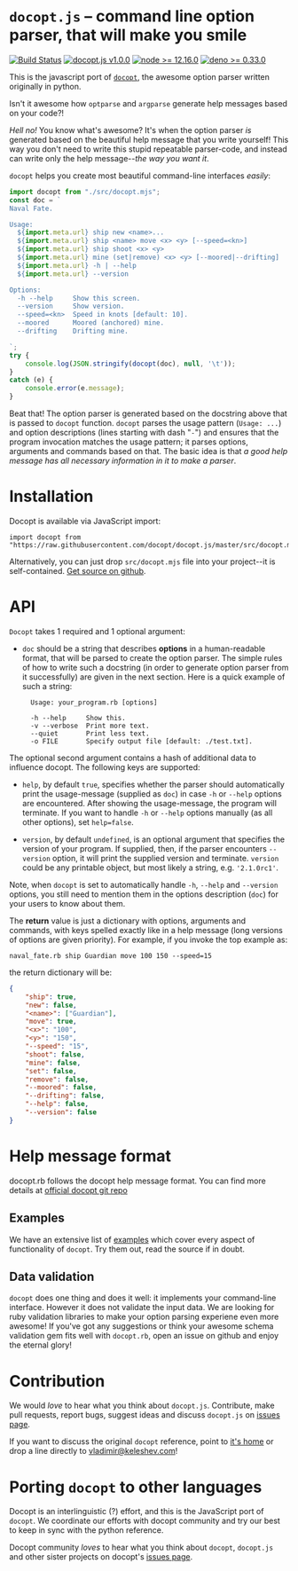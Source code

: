 `docopt.js` – command line option parser, that will make you smile
===============================================================================
[![Build Status](https://travis-ci.org/Eyal-Shalev/docopt.js.svg?branch=master)](https://travis-ci.org/Eyal-Shalev/docopt.js)
[![docopt.js v1.0.0](https://img.shields.io/badge/docopt.js-1.0.0-blueviolet)](https://github.com/Eyal-Shalev/docopt.js)
[![node >= 12.16.0](https://img.shields.io/badge/node-%3E%3D%2012.16.0-brightgreen)](https://nodejs.org/)
[![deno >= 0.33.0](https://img.shields.io/badge/deno-%3E%3D0.33.0-black)](https://deno.land/)

This is the javascript port of [`docopt`](https://github.com/docopt/docopt),
the awesome option parser written originally in python.

Isn't it awesome how `optparse` and `argparse` generate help messages
based on your code?!

*Hell no!*  You know what's awesome?  It's when the option parser *is* generated
based on the beautiful help message that you write yourself!  This way
you don't need to write this stupid repeatable parser-code, and instead can
write only the help message--*the way you want it*.

`docopt` helps you create most beautiful command-line interfaces *easily*:

```javascript
import docopt from "./src/docopt.mjs";
const doc = `
Naval Fate.

Usage:
  ${import.meta.url} ship new <name>...
  ${import.meta.url} ship <name> move <x> <y> [--speed=<kn>]
  ${import.meta.url} ship shoot <x> <y>
  ${import.meta.url} mine (set|remove) <x> <y> [--moored|--drifting]
  ${import.meta.url} -h | --help
  ${import.meta.url} --version

Options:
  -h --help     Show this screen.
  --version     Show version.
  --speed=<kn>  Speed in knots [default: 10].
  --moored      Moored (anchored) mine.
  --drifting    Drifting mine.

`;
try {
    console.log(JSON.stringify(docopt(doc), null, '\t'));
}
catch (e) {
    console.error(e.message);
}
```

Beat that! The option parser is generated based on the docstring above that is
passed to `docopt` function.  `docopt` parses the usage pattern
(`Usage: ...`) and option descriptions (lines starting with dash "`-`") and
ensures that the program invocation matches the usage pattern; it parses
options, arguments and commands based on that. The basic idea is that
*a good help message has all necessary information in it to make a parser*.

Installation
===============================================================================

Docopt is available via JavaScript import:

    import docopt from "https://raw.githubusercontent.com/docopt/docopt.js/master/src/docopt.mjs"

Alternatively, you can just drop `src/docopt.mjs` file into your project--it is
self-contained. [Get source on github](http://github.com/docopt/docopt.js).

API
===============================================================================

`Docopt` takes 1 required and 1 optional argument:

- `doc` should be a string that
describes **options** in a human-readable format, that will be parsed to create
the option parser.  The simple rules of how to write such a docstring
(in order to generate option parser from it successfully) are given in the next
section. Here is a quick example of such a string:

        Usage: your_program.rb [options]

        -h --help     Show this.
        -v --verbose  Print more text.
        --quiet       Print less text.
        -o FILE       Specify output file [default: ./test.txt].


The optional second argument contains a hash of additional data to influence
docopt. The following keys are supported: 

- `help`, by default `true`, specifies whether the parser should automatically
print the usage-message (supplied as `doc`) in case `-h` or `--help` options
are encountered. After showing the usage-message, the program will terminate.
If you want to handle `-h` or `--help` options manually (as all other options),
set `help=false`.

- `version`, by default `undefined`, is an optional argument that specifies the
version of your program. If supplied, then, if the parser encounters
`--version` option, it will print the supplied version and terminate.
`version` could be any printable object, but most likely a string,
e.g. `'2.1.0rc1'`.

Note, when `docopt` is set to automatically handle `-h`, `--help` and
`--version` options, you still need to mention them in the options description
(`doc`) for your users to know about them.

The **return** value is just a dictionary with options, arguments and commands,
with keys spelled exactly like in a help message
(long versions of options are given priority). For example, if you invoke
the top example as:

    naval_fate.rb ship Guardian move 100 150 --speed=15

the return dictionary will be:

```json
{
    "ship": true,
    "new": false,
    "<name>": ["Guardian"],
    "move": true,
    "<x>": "100",
    "<y>": "150",
    "--speed": "15",
    "shoot": false,
    "mine": false,
    "set": false,
    "remove": false,
    "--moored": false,
    "--drifting": false,
    "--help": false,
    "--version": false
}
```

Help message format
===============================================================================

docopt.rb follows the docopt help message format.
You can find more details at
[official docopt git repo](https://github.com/docopt/docopt#help-message-format)


Examples
-------------------------------------------------------------------------------

We have an extensive list of
[examples](https://github.com/docopt/docopt.js/tree/master/examples)
which cover every aspect of functionality of `docopt`.  Try them out,
read the source if in doubt.

Data validation
-------------------------------------------------------------------------------

`docopt` does one thing and does it well: it implements your command-line
interface.  However it does not validate the input data.  We are looking
for ruby validation libraries to make your option parsing experiene
even more awesome!
If you've got any suggestions or think your awesome schema validation gem
fits well with `docopt.rb`, open an issue on github and enjoy the eternal glory!

Contribution
===============================================================================

We would *love* to hear what you think about `docopt.js`.
Contribute, make pull requests, report bugs, suggest ideas and discuss
`docopt.js` on
[issues page](http://github.com/docopt/docopt.js/issues).

If you want to discuss the original `docopt` reference,
point to [it's home](http://github.com/docopt/docopt) or
drop a line directly to vladimir@keleshev.com!

Porting `docopt` to other languages
===============================================================================

Docopt is an interlinguistic (?) effort,
and this is the JavaScript port of `docopt`.
We coordinate our efforts with docopt community and try our best to
keep in sync with the python reference.

Docopt community *loves* to hear what you think about `docopt`, `docopt.js`
and other sister projects on docopt's
[issues page](http://github.com/docopt/docopt/issues).

